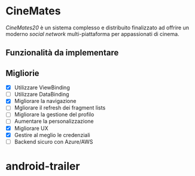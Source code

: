 # CineMates
*CineMates20* è un sistema complesso e distribuito finalizzato ad offrire un moderno *social network* multi-piattaforma per appassionati di cinema.

## Funzionalità da implementare

## Migliorie
- [x] Utilizzare ViewBinding
- [ ] Utilizzare DataBinding
- [x] Migliorare la navigazione
- [ ] Mgliorare il refresh dei fragment lists
- [ ] Migliorare la gestione del profilo
- [ ] Aumentare la personalizzazione
- [x] Migliorare UX
- [x] Gestire al meglio le credenziali 
- [ ] Backend sicuro con Azure/AWS
# android-trailer

